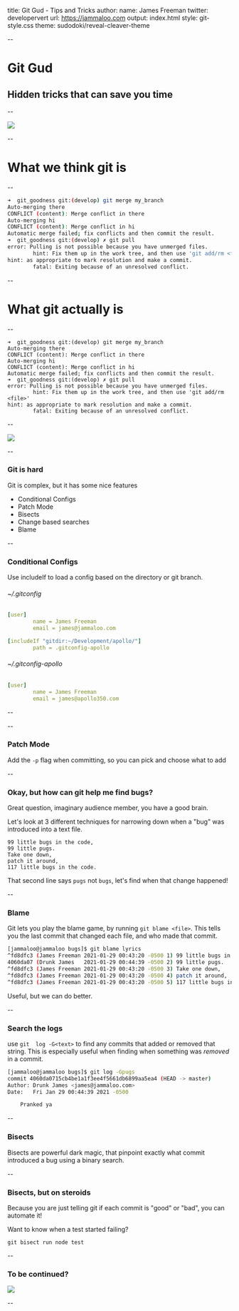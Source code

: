 title: Git Gud - Tips and Tricks
author:
name: James Freeman
twitter: developervert
url: https://jammaloo.com
output: index.html
style: git-style.css
theme: sudodoki/reveal-cleaver-theme

--

# Git Gud
## Hidden tricks that can save you time

--

<img src="git-gud.png">

--

# What we think git is

--

```bash
➜  git_goodness git:(develop) git merge my_branch
Auto-merging there
CONFLICT (content): Merge conflict in there
Auto-merging hi
CONFLICT (content): Merge conflict in hi
Automatic merge failed; fix conflicts and then commit the result.
➜  git_goodness git:(develop) ✗ git pull
error: Pulling is not possible because you have unmerged files.
        hint: Fix them up in the work tree, and then use 'git add/rm <file>'
hint: as appropriate to mark resolution and make a commit.
        fatal: Exiting because of an unresolved conflict.
```

--

# What git actually is

--

```console
➜  git_goodness git:(develop) git merge my_branch
Auto-merging there
CONFLICT (content): Merge conflict in there
Auto-merging hi
CONFLICT (content): Merge conflict in hi
Automatic merge failed; fix conflicts and then commit the result.
➜  git_goodness git:(develop) ✗ git pull
error: Pulling is not possible because you have unmerged files.
        hint: Fix them up in the work tree, and then use 'git add/rm <file>'
hint: as appropriate to mark resolution and make a commit.
        fatal: Exiting because of an unresolved conflict.
```

--

<img src="same.png">

--

### Git is hard

Git is complex, but it has some nice features

* Conditional Configs
* Patch Mode
* Bisects
* Change based searches
* Blame

--

### Conditional Configs

Use includeIf to load a config based on the directory or git branch.

###### ~/.gitconfig
```yaml
[user]
        name = James Freeman
        email = james@jammaloo.com

[includeIf "gitdir:~/Development/apollo/"]
        path = .gitconfig-apollo
```

###### ~/.gitconfig-apollo
```yaml
[user]
        name = James Freeman
        email = james@apollo350.com
```

--

<script id="asciicast-6xjV7Kso9DtEc9xNSNPcxcjo8" src="https://asciinema.org/a/6xjV7Kso9DtEc9xNSNPcxcjo8.js" async></script>

--

### Patch Mode

Add the `-p` flag when committing, so you can pick and choose what to add

<script id="asciicast-gsWSJjqsb4O5vS6XppLVaJ3DH" src="https://asciinema.org/a/gsWSJjqsb4O5vS6XppLVaJ3DH.js" async></script>

--

### Okay, but how can git help me find bugs?

Great question, imaginary audience member, you have a good brain.

Let's look at 3 different techniques for narrowing down when a "bug" was introduced into a text file.

```text
99 little bugs in the code,
99 little pugs.
Take one down,
patch it around,
117 little bugs in the code.
```

That second line says `pugs` not `bugs`, let's find when that change happened!

--

### Blame

Git lets you play the blame game, by running `git blame <file>`. This tells you the last commit that changed each file, and who made that commit.

```bash
[jammaloo@jammaloo bugs]$ git blame lyrics
^fd8dfc3 (James Freeman 2021-01-29 00:43:20 -0500 1) 99 little bugs in the code,
4060da07 (Drunk James   2021-01-29 00:44:39 -0500 2) 99 little pugs.
^fd8dfc3 (James Freeman 2021-01-29 00:43:20 -0500 3) Take one down,
^fd8dfc3 (James Freeman 2021-01-29 00:43:20 -0500 4) patch it around,
^fd8dfc3 (James Freeman 2021-01-29 00:43:20 -0500 5) 117 little bugs in the code.
```

Useful, but we can do better.

--

### Search the logs

use `git  log -G<text>` to find any commits that added or removed that string. This is especially useful when finding when something was _removed_ in a commit.

```bash
[jammaloo@jammaloo bugs]$ git log -Gpugs
commit 4060da0715cb4be1a1f3ee4f5661db6899aa5ea4 (HEAD -> master)
Author: Drunk James <james@jammaloo.com>
Date:   Fri Jan 29 00:44:39 2021 -0500

    Pranked ya
```

--

### Bisects

Bisects are powerful dark magic, that pinpoint exactly what commit introduced a bug using a binary search.

<script id="asciicast-qZstoL7ArNnP4NHmiXAstsLjo" src="https://asciinema.org/a/qZstoL7ArNnP4NHmiXAstsLjo.js" async></script>

--

### Bisects, but on steroids

Because you are just telling git if each commit is "good" or "bad", you can automate it!

Want to know when a test started failing?

`git bisect run node test`

--

### To be continued?

<img src="git-rekt.jpg">

--